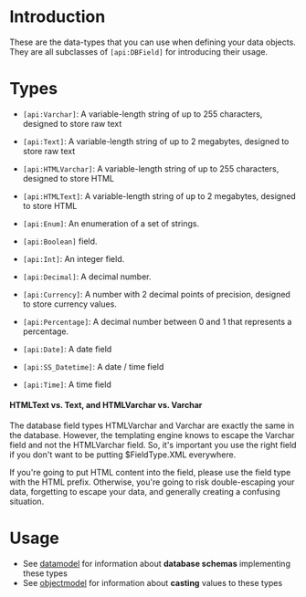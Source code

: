 # Introduction

These are the data-types that you can use when defining your data objects.  They are all subclasses of `[api:DBField]` for introducing their usage.
 

#  Types

*  `[api:Varchar]`: A variable-length string of up to 255 characters, designed to store raw text
*  `[api:Text]`: A variable-length string of up to 2 megabytes, designed to store raw text
*  `[api:HTMLVarchar]`: A variable-length string of up to 255 characters, designed to store HTML
*  `[api:HTMLText]`: A variable-length string of up to 2 megabytes, designed to store HTML
*  `[api:Enum]`: An enumeration of a set of strings.

*  `[api:Boolean]` field.
*  `[api:Int]`: An integer field.
*  `[api:Decimal]`: A decimal number.
*  `[api:Currency]`: A number with 2 decimal points of precision, designed to store currency values.
*  `[api:Percentage]`: A decimal number between 0 and 1 that represents a percentage.

*  `[api:Date]`: A date field
*  `[api:SS_Datetime]`: A date / time field
*  `[api:Time]`: A time field

#### HTMLText vs. Text, and HTMLVarchar vs. Varchar

The database field types HTMLVarchar and Varchar are exactly the same in the database.  However, the templating engine knows to escape the Varchar field and not the HTMLVarchar field.  So, it's important you use the right field if you don't want to be putting $FieldType.XML everywhere.

If you're going to put HTML content into the field, please use the field type with the HTML prefix.  Otherwise, you're going to risk double-escaping your data, forgetting to escape your data, and generally creating a confusing situation.

# Usage

*  See [datamodel](datamodel) for information about **database schemas** implementing these types
*  See [objectmodel](objectmodel) for information about **casting** values to these types
